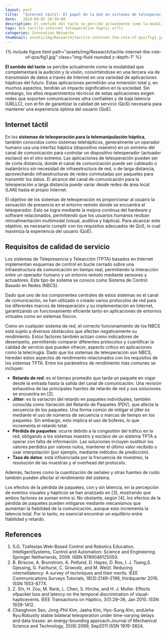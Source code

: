 ```yaml
---
layout: post
title:  "Internet táctil: El papel de la QoS en sistemas de teleoperación"
date:   2024-09-05 20:30:00
description: El sentido del tacto se percibe actualmente como la modalidad que complementará la audición y la visión, convirtiéndose en una tercera vía de transmisión de datos a través de Internet en una variedad de aplicaciones hápticas del futuro. 
tags: QoS tactile-internet teleoperation haptic urllc
categories: Innovation Networks
thumbnail: assets/img/Research/tactile-internet-the-role-of-qos/fig1.jpg
---
```

<div class="row mt-3" style="text-align: center">
    <div class="col-sm mt-3 mt-md-0">
        {% include figure.html path="assets/img/Research/tactile-internet-the-role-of-qos/fig1.jpg" class="img-fluid rounded z-depth-1" %}
    </div>
</div>

**El sentido del tacto** se percibe actualmente como la modalidad que complementará la audición y la visión, convirtiéndose en una tercera vía de transmisión de datos a través de Internet en una variedad de aplicaciones hápticas del futuro. Estas aplicaciones permitirán una inmersión total y, en muchos aspectos, tendrán un impacto significativo en la sociedad. Sin embargo, los altos requerimientos técnicos de estas aplicaciones exigen redes que soporten comunicaciones ultra confiables y de baja latencia (URLLC), con el fin de garantizar la calidad de servicio (QoS) necesaria para mantener una experiencia óptima del usuario (QoE).

## Internet táctil

En los **sistemas de teleoperación para la telemanipulación háptica**, también conocidos como sistemas telehápticos, generalmente un operador humano usa una interfaz háptica (dispositivo maestro) en un extremo del canal de comunicación para controlar un dispositivo teleoperador (actuador esclavo) en el otro extremo. Las aplicaciones de teleoperación pueden ser de corta distancia, donde el canal de comunicación puede ser cableado o inalámbrico sin necesidad de infraestructura de red, o de larga distancia, aprovechando infraestructuras de redes conmutadas por paquetes para transmitir los datos. El alcance del canal de comunicación para la teleoperación a larga distancia puede variar desde redes de área local (LAN) hasta el propio Internet.

El objetivo de los sistemas de teleoperación es proporcionar al usuario la sensación de presencia en el entorno remoto donde se encuentra el teleoperador. Esto se logra mediante la mejora continua del hardware y software relacionados, permitiendo que los usuarios humanos reciban retroalimentación multimodal (visual, auditiva y háptica). Para alcanzar este objetivo, es necesario cumplir con los requisitos adecuados de QoS, lo cual maximiza la experiencia del usuario (QoE).

## Requisitos de calidad de servicio

Los sistemas de Telepresencia y Teleacción (TPTA) basados en Internet implementan esquemas de control en bucle cerrado sobre una infraestructura de comunicación en tiempo real, permitiendo la interacción entre un operador humano y un entorno remoto mediante sensores y actuadores. Este tipo de sistema se conoce como Sistema de Control Basado en Redes (NBCS).

Dado que uno de los componentes centrales de estos sistemas es el canal de comunicación, se han utilizado o creado varios protocolos de red para los diferentes marcos de teleoperación y su implementación en Internet, garantizando un funcionamiento eficiente tanto en aplicaciones de entornos virtuales como en sistemas físicos.

Como en cualquier sistema de red, el correcto funcionamiento de los NBCS está sujeto a diversos obstáculos que afectan negativamente su rendimiento. Estos factores también actúan como indicadores de desempeño, permitiendo comparar diferentes protocolos y cuantificar la calidad de servicio que pueden ofrecer, aspecto crítico en aplicaciones como la telecirugía. Dado que los sistemas de teleoperación son NBCS, heredan estos aspectos de rendimiento relacionados con los requisitos de los sistemas TPTA. Entre los parámetros de rendimiento más comunes se incluyen:

- **Retardo de red**: es el tiempo promedio que tarda un paquete en viajar desde la entrada hasta la salida del canal de comunicación. Una revisión exhaustiva de las principales fuentes de retardo de red y sus soluciones se encuentra en [2].
- **Jitter**: es la variación del retardo en paquetes individuales, también conocida como Variación del Retardo de Paquetes (PDV), que afecta la secuencia de los paquetes. Una forma común de mitigar el jitter es mediante el uso de números de secuencia o marcas de tiempo en los paquetes. Sin embargo, esto implica el uso de búferes, lo que incrementa el retardo total.
- **Pérdida de paquetes**: ocurre debido a la congestión del tráfico en la red, obligando a los sistemas maestro y esclavo de un sistema TPTA a operar con falta de información. Las soluciones incluyen sustituir los valores perdidos por valores nulos, mantener el último valor recibido o usar interpolación (por ejemplo, mediante métodos de predicción).
- **Tasa de datos**: está influenciada por la frecuencia de muestreo, la resolución de las muestras y el overhead del protocolo.

Además, factores como la cuantización de señales y otras fuentes de ruido también pueden afectar el rendimiento del sistema.

Los efectos de la pérdida de paquetes, con y sin latencia, en la percepción de eventos visuales y hápticos se han analizado en [3], mostrando que ambos factores se suman entre sí. No obstante, según [4], los efectos de la pérdida de paquetes pueden mitigarse mediante mecanismos que aumentan la fiabilidad de la comunicación, aunque esto incrementa la latencia total. Por lo tanto, es esencial encontrar un equilibrio entre fiabilidad y retardo.

## References

1. S.G. Tzafestas.Web-Based Control and Robotics Education.  IntelligentSystems,  Control  and  Automation:  Science  and  Engineering.  Springer Netherlands, 2009.  ISBN 9789048125050.
2.  B. Briscoe, A. Brunstrom, A. Petlund, D. Hayes, D. Ros, I. J. Tsang,S. Gjessing, G. Fairhurst, C. Griwodz, and M. Welzl.  Reducing internetlatency: A survey of techniques and their merits. IEEE Communications Surveys Tutorials, 18(3):2149–2196, thirdquarter 2016. ISSN 1553-877X.
3. Z. Shi, H. Zou, M. Rank, L. Chen, S. Hirche, and H. J. Muller. Effects ofpacket loss and latency on the temporal discrimination of visual-hapticevents. IEEE Transactions on Haptics, 3(1):28–36, Jan 2010. ISSN 1939-1412. 
4. Changhoon   Seo,   Jong-Phil   Kim,   Jaeha   Kim,   Hyo-Sung   Ahn,   andJeha   Ryu.Robustly   stable   bilateral   teleoperation   under   time-varying   delays   and   data   losses:   an   energy-bounding   approach.Journal   of   Mechanical   Science   and   Technology,   25(8):2089,   Sep2011.ISSN   1976-3824.